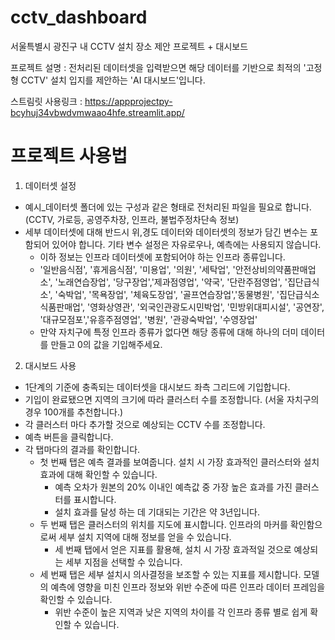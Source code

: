 # cctv_dashboard
서울특별시 광진구 내 CCTV 설치 장소 제안 프로젝트 + 대시보드

프로젝트 설명 : 전처리된 데이터셋을 입력받으면 해당 데이터를 기반으로 최적의 '고정형 CCTV' 설치 입지를 제안하는 'AI 대시보드'입니다.

스트림릿 사용링크 : https://appprojectpy-bcyhuj34vbwdvmwaao4hfe.streamlit.app/
# 프로젝트 사용법 
1. 데이터셋 설정 
  - 예시_데이터셋 폴더에 있는 구성과 같은 형태로 전처리된 파일을 필요로 합니다. (CCTV, 가로등, 공영주차장, 인프라, 불법주정차단속 정보)
  - 세부 데이터셋에 대해 반드시 위,경도 데이터와 데이터셋의 정보가 담긴 변수는 포함되어 있어야 합니다. 기타 변수 설정은 자유로우나, 예측에는 사용되지 않습니다.
    - 이하 정보는 인프라 데이터셋에 포함되어야 하는 인프라 종류입니다.
    -  '일반음식점', '휴게음식점', '미용업', '의원', '세탁업', '안전상비의약품판매업소', '노래연습장업', '당구장업','제과점영업', '약국', '단란주점영업', '집단급식소', '숙박업', '목욕장업', '체육도장업', '골프연습장업','동물병원', '집단급식소식품판매업', '영화상영관', '외국인관광도시민박업', '민방위대피시설', '공연장', '대규모점포','유흥주점영업', '병원', '관광숙박업', '수영장업'
    - 만약 자치구에 특정 인프라 종류가 없다면 해당 종류에 대해 하나의 더미 데이터를 만들고 0의 값을 기입해주세요.
2. 대시보드 사용
  - 1단계의 기준에 충족되는 데이터셋을 대시보드 좌측 그리드에 기입합니다.
  - 기입이 완료됐으면 지역의 크기에 따라 클러스터 수를 조정합니다. (서울 자치구의 경우 100개를 추천합니다.)
  - 각 클러스터 마다 추가할 것으로 예상되는 CCTV 수를 조정합니다.
  - 예측 버튼을 클릭합니다.
  - 각 탭마다의 결과를 확인합니다.
      - 첫 번째 탭은 예측 결과를 보여줍니다. 설치 시 가장 효과적인 클러스터와 설치 효과에 대해 확인할 수 있습니다.
          - 예측 오차가 원본의 20% 이내인 예측값 중 가장 높은 효과를 가진 클러스터를 표시합니다.
          - 설치 효과를 달성 하는 데 기대되는 기간은 약 3년입니다.
      - 두 번째 탭은 클러스터의 위치를 지도에 표시합니다. 인프라의 마커를 확인함으로써 세부 설치 지역에 대해 정보를 얻을 수 있습니다.
          - 세 번째 탭에서 얻은 지표를 활용해, 설치 시 가장 효과적일 것으로 예상되는 세부 지점을 선택할 수 있습니다.
      - 세 번째 탭은 세부 설치시 의사결정을 보조할 수 있는 지표를 제시합니다. 모델의 예측에 영향을 미친 인프라 정보와 위반 수준에 따른 인프라 데이터 프레임을 확인할 수 있습니다.
          - 위반 수준이 높은 지역과 낮은 지역의 차이를 각 인프라 종류 별로 쉽게 확인할 수 있습니다.
